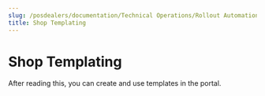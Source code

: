```yaml
---
slug: /posdealers/documentation/Technical Operations/Rollout Automation
title: Shop Templating
---
```

# Shop Templating

After reading this, you can create and use templates in the portal.
